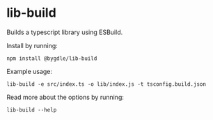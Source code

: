 # lib-build

Builds a typescript library using ESBuild.

Install by running:
```
npm install @bygdle/lib-build
```

Example usage:
```
lib-build -e src/index.ts -o lib/index.js -t tsconfig.build.json
```

Read more about the options by running:
```
lib-build --help
```